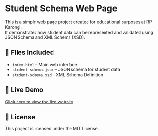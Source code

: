 # Student Schema Web Page

This is a simple web page project created for educational purposes at RP Karongi.  
It demonstrates how student data can be represented and validated using JSON Schema and XML Schema (XSD).

## 📁 Files Included
- `index.html` – Main web interface
- `student-schema.json` – JSON schema for student data
- `student-schema.xsd` – XML Schema Definition

## 🚀 Live Demo
[Click here to view the live website](https://your-username.github.io/student-schema/)

## 📄 License
This project is licensed under the MIT License.
